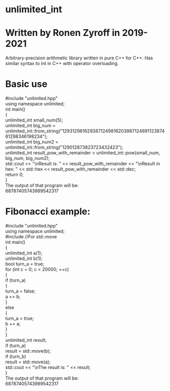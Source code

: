 # unlimited_int
# Written by Ronen Zyroff in 2019-2021
Arbitrary-precision arithmetic library written in pure C++ for C++. Has similar syntax to int in C++ with operator overloading.
# Basic use
#include "unlimited.hpp"\
using namespace unlimited;\
int main()\
{\
  unlimited_int small_num(5);\
  unlimited_int big_num = unlimited_int::from_string("129312981629387124981620398712489112387461298346198234");\
  unlimited_int big_num2 = unlimited_int::from_string("129012873823723432423");\
  unlimited_int result_pow_with_remainder = unlimited_int::pow(small_num, big_num, big_num2);\
  std::cout << "\nResult is: " << result_pow_with_remainder << "\nResult in hex: " << std::hex << result_pow_with_remainder << std::dec;\
  return 0;\
}\
The output of that program will be:\
68787405743989542317
# Fibonacci example:
#include "unlimited.hpp"\
using namespace unlimited;\
#include <utility> //For std::move\
int main()\
{\
  unlimited_int a(1);\
  unlimited_int b(1);\
  bool turn_a = true;\
  for (int c = 0; c < 20000; ++c)\
  {\
    if (turn_a)\
    {\
      turn_a = false;\
      a += b;\
    }\
    else\
    {\
      turn_a = true;\
      b += a;\
    }\
  }\
  unlimited_int result;\
  if (turn_a)\
    result = std::move(b);\
  if (turn_b)\
    result = std::move(a);\
  std::cout << "\nThe result is: " << result;\
}\
The output of that program will be:\
68787405743989542317
